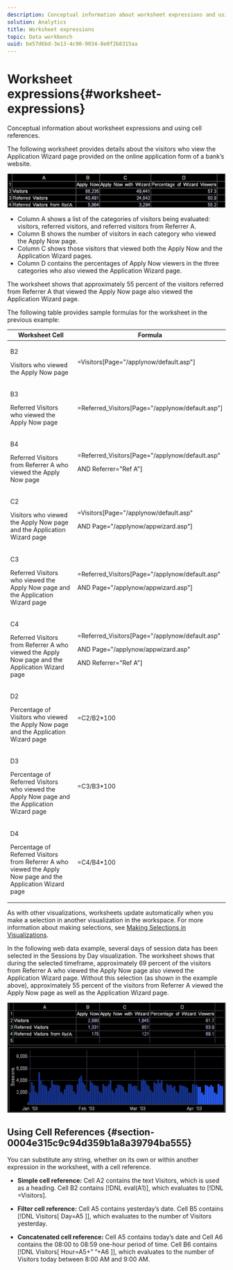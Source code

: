 ```yaml
---
description: Conceptual information about worksheet expressions and using cell references.
solution: Analytics
title: Worksheet expressions
topic: Data workbench
uuid: be57d6bd-3e13-4c90-9034-8e0f2b8315aa
---
```


# Worksheet expressions{#worksheet-expressions}

Conceptual information about worksheet expressions and using cell references.

The following worksheet provides details about the visitors who view the Application Wizard page provided on the online application form of a bank’s website.

![](assets/client-wkst.png)

* Column A shows a list of the categories of visitors being evaluated: visitors, referred visitors, and referred visitors from Referrer A. 
* Column B shows the number of visitors in each category who viewed the Apply Now page. 
* Column C shows those visitors that viewed both the Apply Now and the Application Wizard pages. 
* Column D contains the percentages of Apply Now viewers in the three categories who also viewed the Application Wizard page.

The worksheet shows that approximately 55 percent of the visitors referred from Referrer A that viewed the Apply Now page also viewed the Application Wizard page.

The following table provides sample formulas for the worksheet in the previous example:

<table id="table_0F5EFDB58040465AB599E6BE93324822"> 
 <thead> 
  <tr> 
   <th colname="col1" class="entry"> Worksheet Cell </th> 
   <th colname="col2" class="entry"> Formula </th> 
  </tr> 
 </thead>
 <tbody> 
  <tr> 
   <td colname="col1"> <p>B2 </p> <p>Visitors who viewed the Apply Now page </p> </td> 
   <td colname="col2"> <p><span class="filepath"> =Visitors[Page="/applynow/default.asp"]</span> </p> </td> 
  </tr> 
  <tr> 
   <td colname="col1"> <p>B3 </p> <p>Referred Visitors who viewed the Apply Now page </p> </td> 
   <td colname="col2"> <p><span class="filepath"> =Referred_Visitors[Page="/applynow/default.asp"]</span> </p> </td> 
  </tr> 
  <tr> 
   <td colname="col1"> <p>B4 </p> <p>Referred Visitors from Referrer A who viewed the Apply Now page </p> </td> 
   <td colname="col2"> <p> <span class="filepath"> =Referred_Visitors[Page="/applynow/default.asp" </span> </p> <p> AND <span class="filepath"> Referrer="Ref A"]</span> </p> </td> 
  </tr> 
  <tr> 
   <td colname="col1"> <p>C2 </p> <p>Visitors who viewed the Apply Now page and the Application Wizard page </p> </td> 
   <td colname="col2"> <p> <span class="filepath"> =Visitors[Page="/applynow/default.asp" </span> </p> <p> AND <span class="filepath"> Page="/applynow/appwizard.asp"]</span> </p> </td> 
  </tr> 
  <tr> 
   <td colname="col1"> <p>C3 </p> <p>Referred Visitors who viewed the Apply Now page and the Application Wizard page </p> </td> 
   <td colname="col2"> <p> <span class="filepath"> =Referred_Visitors[Page="/applynow/default.asp" </span> </p> <p> AND <span class="filepath"> Page="/applynow/appwizard.asp"]</span> </p> </td> 
  </tr> 
  <tr> 
   <td colname="col1"> <p>C4 </p> <p>Referred Visitors from Referrer A who viewed the Apply Now page and the Application Wizard page </p> </td> 
   <td colname="col2"> <p> <span class="filepath"> =Referred_Visitors[Page="/applynow/default.asp"</span> </p> <p> AND <span class="filepath"> Page="/applynow/appwizard.asp"</span> </p> <p> AND <span class="filepath"> Referrer="Ref A"]</span> </p> </td> 
  </tr> 
  <tr> 
   <td colname="col1"> <p>D2 </p> <p>Percentage of Visitors who viewed the Apply Now page and the Application Wizard page </p> </td> 
   <td colname="col2"> <p><span class="filepath"> =C2/B2*100</span> </p> </td> 
  </tr> 
  <tr> 
   <td colname="col1"> <p>D3 </p> <p>Percentage of Referred Visitors who viewed the Apply Now page and the Application Wizard page </p> </td> 
   <td colname="col2"> <p><span class="filepath"> =C3/B3*100</span> </p> </td> 
  </tr> 
  <tr> 
   <td colname="col1"> <p>D4 </p> <p>Percentage of Referred Visitors from Referrer A who viewed the Apply Now page and the Application Wizard page </p> </td> 
   <td colname="col2"> <p><span class="filepath"> =C4/B4*100</span> </p> </td> 
  </tr> 
 </tbody> 
</table>

As with other visualizations, worksheets update automatically when you make a selection in another visualization in the workspace. For more information about making selections, see [Making Selections in Visualizations](../../../../home/c-get-started/c-vis/c-sel-vis/c-sel-vis.md#concept-012870ec22c7476e9afbf3b8b2515746).

In the following web data example, several days of session data has been selected in the Sessions by Day visualization. The worksheet shows that during the selected timeframe, approximately 69 percent of the visitors from Referrer A who viewed the Apply Now page also viewed the Application Wizard page. Without this selection (as shown in the example above), approximately 55 percent of the visitors from Referrer A viewed the Apply Now page as well as the Application Wizard page.

![](assets/client-exp.png)

## Using Cell References {#section-0004e315c9c94d359b1a8a39794ba555}

You can substitute any string, whether on its own or within another expression in the worksheet, with a cell reference.

* **Simple cell reference:** Cell A2 contains the text Visitors, which is used as a heading. Cell B2 contains [!DNL eval(A1)], which evaluates to [!DNL =Visitors]. 

* **Filter cell reference:** Cell A5 contains yesterday’s date. Cell B5 contains [!DNL Visitors[ Day=A5 ]], which evaluates to the number of Visitors yesterday. 

* **Concatenated cell reference:** Cell A5 contains today’s date and Cell A6 contains the 08:00 to 08:59 one-hour period of time. Cell B6 contains [!DNL Visitors[ Hour=A5+” ”+A6 ]], which evaluates to the number of Visitors today between 8:00 AM and 9:00 AM.

